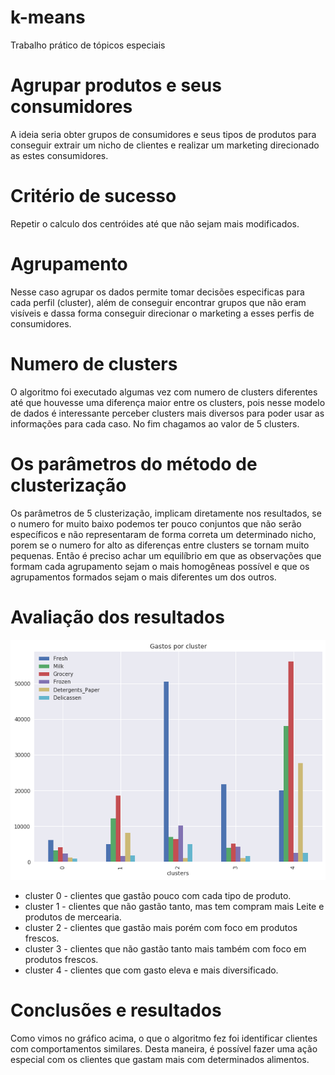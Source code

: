 # k-means
Trabalho prático de tópicos especiais
# Agrupar produtos e seus consumidores
A ideia seria obter grupos de consumidores e seus tipos de produtos para conseguir extrair um nicho de clientes e realizar um marketing direcionado as estes consumidores.
# Critério de sucesso
Repetir o calculo dos centróides até que não sejam mais modificados.
# Agrupamento
Nesse caso agrupar os dados permite tomar decisões especificas para cada perfil (cluster), além de conseguir encontrar grupos que não eram visíveis e dassa forma conseguir direcionar o marketing a esses perfis de consumidores.

# Numero de clusters
O algoritmo foi executado algumas vez com numero de clusters diferentes até que houvesse uma diferença maior entre os clusters, pois nesse modelo de dados é interessante perceber clusters mais diversos para poder usar as informações para cada caso. No fim chagamos ao valor de 5 clusters.

# Os parâmetros do método de clusterização
Os parâmetros de 5 clusterização, implicam diretamente nos resultados, se o numero for muito baixo podemos ter pouco conjuntos que não serão específicos e não representaram de forma correta um determinado nicho, porem se o numero for alto as diferenças entre clusters se tornam muito pequenas. Então é preciso achar um equilíbrio em que as observações que formam cada agrupamento sejam o mais homogêneas possível e que os agrupamentos formados sejam o mais diferentes um dos outros.

# Avaliação dos resultados
![Gráfico](https://github.com/mauriliosfc/k-means/blob/master/km1)

* cluster 0 - clientes que gastão pouco com cada tipo de produto.
* cluster 1 - clientes que não gastão tanto, mas tem compram mais Leite e produtos de mercearia.
* cluster 2 - clientes que gastão mais porém com foco em produtos frescos.
* cluster 3 - clientes que não gastão tanto mais também com foco em produtos frescos.
* cluster 4 - clientes que com gasto eleva e mais diversificado.

# Conclusões e resultados
Como vimos no gráfico acima, o que o algoritmo fez  foi identificar clientes com comportamentos similares. Desta maneira, é possível fazer uma ação especial com os clientes que gastam mais com determinados alimentos.
